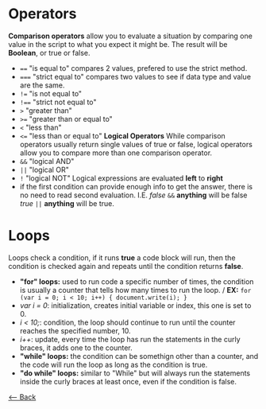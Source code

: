 # Operators
**Comparison operators** allow you to evaluate a situation by comparing one value in the script to what you expect it might be. The result will be **Boolean**, or true or false.
- `==` "is equal to" compares 2 values, prefered to use the strict method.
- `===` "strict equal to" compares two values to see if data type and value are the same.
- `!=` "is not equal to"
- `!==` "strict not equal to"
- `>` "greater than"
- `>=` "greater than or equal to"
- `<` "less than"
- `<=` "less than or equal to" 
**Logical Operators** While comparison operators usually return single values of true or false, logical operators allow you to compare more than one comparison operator. 
- `&&` "logical AND"
- `||` "logical OR"
- `!` "logical NOT"
Logical expressions are evaluated **left** to **right**
- if the first condition can provide enough info to get the answer, there is no need to read second evaluation. I.E. *false* `&&` **anything** will be false *true* `||` **anything** will be true.

# Loops
Loops check a condition, if it runs **true** a code block will run, then the condition is checked again and repeats until the condition returns **false**.
- **"for" loops:** used to run code a specific number of times, the condition is usually a counter that tells how many times to run the loop. /
**EX:** `for (var i = 0; i < 10; i++) { document.write(i); }`
- *var i = 0*: initialization, creates initial variable or index, this one is set to 0.
- *i < 10;*: condition, the loop should continue to run until the counter reaches the specified number, 10.
- *i++*: update, every time the loop has run the statements in the curly braces, it adds one to the counter.
- **"while" loops:** the condition can be somethign other than a counter, and the code will run the loop as long as the condition is true.
- **"do while" loops:** similar to "While" but will always run the statements inside the curly braces at least once, even if the condition is false.

[<-- Back](README.md)